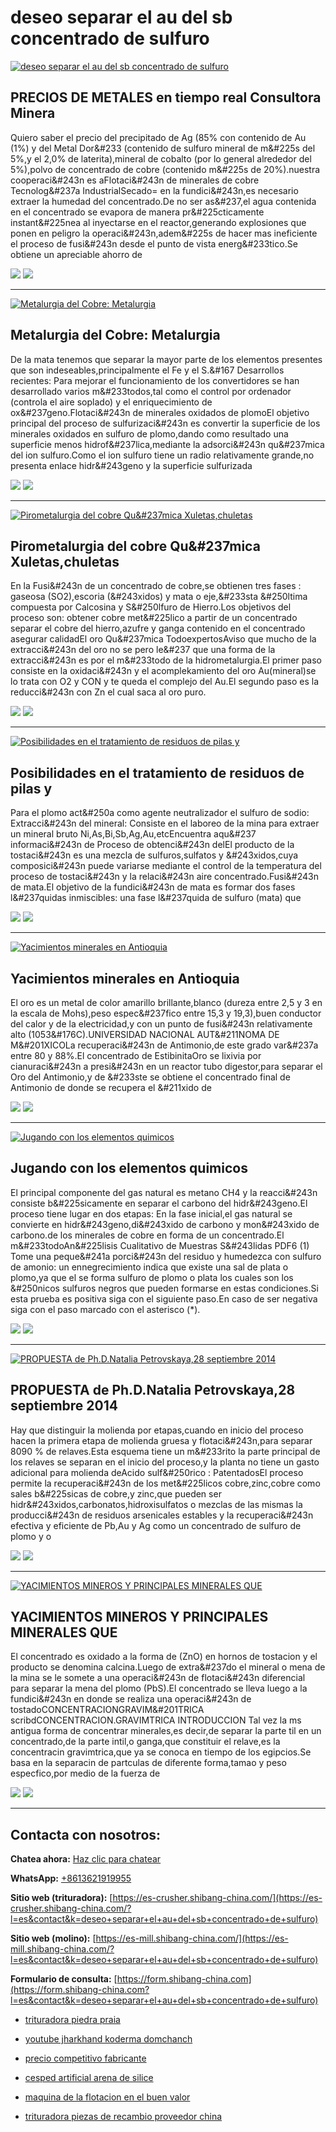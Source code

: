# deseo separar el au del sb concentrado de sulfuro

<a href="https://swt.shibang-china.com/?l=es&img&k=deseo+separar+el+au+del+sb+concentrado+de+sulfuro" target="_blank">![deseo separar el au del sb concentrado de sulfuro](http://static.shibang-china.com/all-800x300/589.jpg)</a>

## PRECIOS DE METALES en tiempo real Consultora Minera
Quiero saber el precio del precipitado de Ag (85% con contenido de Au (1%) y del Metal Dor&#233 (contenido de sulfuro mineral de m&#225s del 5%,y el 2,0% de laterita),mineral de cobalto (por lo general alrededor del 5%),polvo de concentrado de cobre (contenido m&#225s de 20%).nuestra cooperaci&#243n es aFlotaci&#243n de minerales de cobre Tecnolog&#237a IndustrialSecado= en la fundici&#243n,es necesario extraer la humedad del concentrado.De no ser as&#237,el agua contenida en el concentrado se evapora de manera pr&#225cticamente instant&#225nea al inyectarse en el reactor,generando explosiones que ponen en peligro la operaci&#243n,adem&#225s de hacer mas ineficiente el proceso de fusi&#243n desde el punto de vista energ&#233tico.Se obtiene un apreciable ahorro de


<a href="https://whatsapp.shibangsoft.com/WhatsApp.php" target="_blank" title="WhatsApp">![](http://static.shibang-china.com/icon/whatsapp.png)</a> <a href="https://swt.shibang-china.com/?l=es&icon&k=deseo+separar+el+au+del+sb+concentrado+de+sulfuro" target="_blank">![](http://static.shibang-china.com/icon/chat-es.png)</a>

---

<a href="https://swt.shibang-china.com/?l=es&img&k=deseo+separar+el+au+del+sb+concentrado+de+sulfuro" target="_blank">![Metalurgia del Cobre: Metalurgia](http://static.shibang-china.com/all-800x300/275.jpg)</a>

## Metalurgia del Cobre: Metalurgia
De la mata tenemos que separar la mayor parte de los elementos presentes que son indeseables,principalmente el Fe y el S.&#167 Desarrollos recientes: Para mejorar el funcionamiento de los convertidores se han desarrollado varios m&#233todos,tal como el control por ordenador (controla el aire soplado) y el enriquecimiento de ox&#237geno.Flotaci&#243n de minerales oxidados de plomoEl objetivo principal del proceso de sulfurizaci&#243n es convertir la superficie de los minerales oxidados en sulfuro de plomo,dando como resultado una superficie menos hidrof&#237lica,mediante la adsorci&#243n qu&#237mica del ion sulfuro.Como el ion sulfuro tiene un radio relativamente grande,no presenta enlace hidr&#243geno y la superficie sulfurizada


<a href="https://whatsapp.shibangsoft.com/WhatsApp.php" target="_blank" title="WhatsApp">![](http://static.shibang-china.com/icon/whatsapp.png)</a> <a href="https://swt.shibang-china.com/?l=es&icon&k=deseo+separar+el+au+del+sb+concentrado+de+sulfuro" target="_blank">![](http://static.shibang-china.com/icon/chat-es.png)</a>

---

<a href="https://swt.shibang-china.com/?l=es&img&k=deseo+separar+el+au+del+sb+concentrado+de+sulfuro" target="_blank">![Pirometalurgia del cobre Qu&#237mica Xuletas,chuletas](http://static.shibang-china.com/all-800x300/608.jpg)</a>

## Pirometalurgia del cobre Qu&#237mica Xuletas,chuletas
En la Fusi&#243n de un concentrado de cobre,se obtienen tres fases : gaseosa (SO2),escoria (&#243xidos) y mata o eje,&#233sta &#250ltima compuesta por Calcosina y S&#250lfuro de Hierro.Los objetivos del proceso son: obtener cobre met&#225lico a partir de un concentrado separar el cobre del hierro,azufre y ganga contenido en el concentrado asegurar calidadEl oro Qu&#237mica TodoexpertosAviso que mucho de la extracci&#243n del oro no se pero le&#237 que una forma de la extracci&#243n es por el m&#233todo de la hidrometalurgia.El primer paso consiste en la oxidaci&#243n y el acomplekamiento del oro Au(mineral)se lo trata con O2 y CON y te queda el complejo del Au.El segundo paso es la reducci&#243n con Zn el cual saca al oro puro.


<a href="https://whatsapp.shibangsoft.com/WhatsApp.php" target="_blank" title="WhatsApp">![](http://static.shibang-china.com/icon/whatsapp.png)</a> <a href="https://swt.shibang-china.com/?l=es&icon&k=deseo+separar+el+au+del+sb+concentrado+de+sulfuro" target="_blank">![](http://static.shibang-china.com/icon/chat-es.png)</a>

---

<a href="https://swt.shibang-china.com/?l=es&img&k=deseo+separar+el+au+del+sb+concentrado+de+sulfuro" target="_blank">![Posibilidades en el tratamiento de residuos de pilas y](http://static.shibang-china.com/all-800x300/557.jpg)</a>

## Posibilidades en el tratamiento de residuos de pilas y
Para el plomo act&#250a como agente neutralizador el sulfuro de sodio: Extracci&#243n del mineral: Consiste en el laboreo de la mina para extraer un mineral bruto Ni,As,Bi,Sb,Ag,Au,etcEncuentra aqu&#237 informaci&#243n de Proceso de obtenci&#243n delEl producto de la tostaci&#243n es una mezcla de sulfuros,sulfatos y &#243xidos,cuya composici&#243n puede variarse mediante el control de la temperatura del proceso de tostaci&#243n y la relaci&#243n aire concentrado.Fusi&#243n de mata.El objetivo de la fundici&#243n de mata es formar dos fases l&#237quidas inmiscibles: una fase l&#237quida de sulfuro (mata) que


<a href="https://whatsapp.shibangsoft.com/WhatsApp.php" target="_blank" title="WhatsApp">![](http://static.shibang-china.com/icon/whatsapp.png)</a> <a href="https://swt.shibang-china.com/?l=es&icon&k=deseo+separar+el+au+del+sb+concentrado+de+sulfuro" target="_blank">![](http://static.shibang-china.com/icon/chat-es.png)</a>

---

<a href="https://swt.shibang-china.com/?l=es&img&k=deseo+separar+el+au+del+sb+concentrado+de+sulfuro" target="_blank">![Yacimientos minerales en Antioquia](http://static.shibang-china.com/all-800x300/1.jpg)</a>

## Yacimientos minerales en Antioquia
El oro es un metal de color amarillo brillante,blanco (dureza entre 2,5 y 3 en la escala de Mohs),peso espec&#237fico entre 15,3 y 19,3),buen conductor del calor y de la electricidad,y con un punto de fusi&#243n relativamente alto (1053&#176C).UNIVERSIDAD NACIONAL AUT&#211NOMA DE M&#201XICOLa recuperaci&#243n de Antimonio,de este grado var&#237a entre 80 y 88%.El concentrado de EstibinitaOro se lixivia por cianuraci&#243n a presi&#243n en un reactor tubo digestor,para separar el Oro del Antimonio,y de &#233ste se obtiene el concentrado final de Antimonio de donde se recupera el &#211xido de


<a href="https://whatsapp.shibangsoft.com/WhatsApp.php" target="_blank" title="WhatsApp">![](http://static.shibang-china.com/icon/whatsapp.png)</a> <a href="https://swt.shibang-china.com/?l=es&icon&k=deseo+separar+el+au+del+sb+concentrado+de+sulfuro" target="_blank">![](http://static.shibang-china.com/icon/chat-es.png)</a>

---

<a href="https://swt.shibang-china.com/?l=es&img&k=deseo+separar+el+au+del+sb+concentrado+de+sulfuro" target="_blank">![Jugando con los elementos quimicos](http://static.shibang-china.com/all-800x300/439.jpg)</a>

## Jugando con los elementos quimicos
El principal componente del gas natural es metano CH4 y la reacci&#243n consiste b&#225sicamente en separar el carbono del hidr&#243geno.El proceso tiene lugar en dos etapas: En la fase inicial,el gas natural se convierte en hidr&#243geno,di&#243xido de carbono y mon&#243xido de carbono.de los minerales de cobre en forma de un concentrado.El m&#233todoAn&#225lisis Cualitativo de Muestras S&#243lidas PDF6 (1) Tome una peque&#241a porci&#243n del residuo y humedezca con sulfuro de amonio: un ennegrecimiento indica que existe una sal de plata o plomo,ya que el se forma sulfuro de plomo o plata los cuales son los &#250nicos sulfuros negros que pueden formarse en estas condiciones.Si esta prueba es positiva siga con el siguiente paso.En caso de ser negativa siga con el paso marcado con el asterisco (*).


<a href="https://whatsapp.shibangsoft.com/WhatsApp.php" target="_blank" title="WhatsApp">![](http://static.shibang-china.com/icon/whatsapp.png)</a> <a href="https://swt.shibang-china.com/?l=es&icon&k=deseo+separar+el+au+del+sb+concentrado+de+sulfuro" target="_blank">![](http://static.shibang-china.com/icon/chat-es.png)</a>

---

<a href="https://swt.shibang-china.com/?l=es&img&k=deseo+separar+el+au+del+sb+concentrado+de+sulfuro" target="_blank">![PROPUESTA de Ph.D.Natalia Petrovskaya,28 septiembre 2014](http://static.shibang-china.com/all-800x300/1491.jpg)</a>

## PROPUESTA de Ph.D.Natalia Petrovskaya,28 septiembre 2014
Hay que distinguir la molienda por etapas,cuando en inicio del proceso hacen la primera etapa de molienda gruesa y flotaci&#243n,para separar 8090 % de relaves.Esta esquema tiene un m&#233rito la parte principal de los relaves se separan en el inicio del proceso,y la planta no tiene un gasto adicional para molienda deAcido sulf&#250rico : PatentadosEl proceso permite la recuperaci&#243n de los met&#225licos cobre,zinc,cobre como sales b&#225sicas de cobre,y zinc,que pueden ser hidr&#243xidos,carbonatos,hidroxisulfatos o mezclas de las mismas la producci&#243n de residuos arsenicales estables y la recuperaci&#243n efectiva y eficiente de Pb,Au y Ag como un concentrado de sulfuro de plomo y o


<a href="https://whatsapp.shibangsoft.com/WhatsApp.php" target="_blank" title="WhatsApp">![](http://static.shibang-china.com/icon/whatsapp.png)</a> <a href="https://swt.shibang-china.com/?l=es&icon&k=deseo+separar+el+au+del+sb+concentrado+de+sulfuro" target="_blank">![](http://static.shibang-china.com/icon/chat-es.png)</a>

---

<a href="https://swt.shibang-china.com/?l=es&img&k=deseo+separar+el+au+del+sb+concentrado+de+sulfuro" target="_blank">![YACIMIENTOS MINEROS Y PRINCIPALES MINERALES QUE](http://static.shibang-china.com/all-800x300/754.jpg)</a>

## YACIMIENTOS MINEROS Y PRINCIPALES MINERALES QUE
El concentrado es oxidado a la forma de (ZnO) en hornos de tostacion y el producto se denomina calcina.Luego de extra&#237do el mineral o mena de la mina se le somete a una operaci&#243n de flotaci&#243n diferencial para separar la mena del plomo (PbS).El concentrado se lleva luego a la fundici&#243n en donde se realiza una operaci&#243n de tostadoCONCENTRACIONGRAVIM&#201TRICA scribdCONCENTRACION.GRAVIMTRICA INTRODUCCION Tal vez la ms antigua forma de concentrar minerales,es decir,de separar la parte til en un concentrado,de la parte intil,o ganga,que constituir el relave,es la concentracin gravimtrica,que ya se conoca en tiempo de los egipcios.Se basa en la separacin de partculas de diferente forma,tamao y peso especfico,por medio de la fuerza de


<a href="https://whatsapp.shibangsoft.com/WhatsApp.php" target="_blank" title="WhatsApp">![](http://static.shibang-china.com/icon/whatsapp.png)</a> <a href="https://swt.shibang-china.com/?l=es&icon&k=deseo+separar+el+au+del+sb+concentrado+de+sulfuro" target="_blank">![](http://static.shibang-china.com/icon/chat-es.png)</a>

---
## Contacta con nosotros:

**Chatea ahora:** [Haz clic para chatear](https://swt.shibang-china.com?l=es&contact&k=deseo+separar+el+au+del+sb+concentrado+de+sulfuro)

**WhatsApp:**  [+8613621919955](https://whatsapp.shibangsoft.com/WhatsApp.php)

**Sitio web (trituradora):** [https://es-crusher.shibang-china.com/](https://es-crusher.shibang-china.com/?l=es&contact&k=deseo+separar+el+au+del+sb+concentrado+de+sulfuro)

**Sitio web (molino):** [https://es-mill.shibang-china.com/](https://es-mill.shibang-china.com/?l=es&contact&k=deseo+separar+el+au+del+sb+concentrado+de+sulfuro)

**Formulario de consulta:** [https://form.shibang-china.com](https://form.shibang-china.com?l=es&contact&k=deseo+separar+el+au+del+sb+concentrado+de+sulfuro)

* [trituradora piedra praia](../76/trituradora%20piedra%20praia.md)

* [youtube jharkhand koderma domchanch](../75/youtube%20jharkhand%20koderma%20domchanch.md)

* [precio competitivo fabricante](../67/precio%20competitivo%20fabricante.md)

* [cesped artificial arena de silice](../80/cesped%20artificial%20arena%20de%20silice.md)

* [maquina de la flotacion en el buen valor](../73/maquina%20de%20la%20flotacion%20en%20el%20buen%20valor.md)

* [trituradora piezas de recambio proveedor china](../75/trituradora%20piezas%20de%20recambio%20proveedor%20china.md)